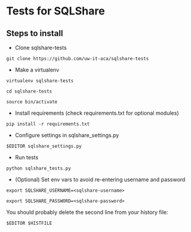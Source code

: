 # Tests for SQLShare

## Steps to install

- Clone sqlshare-tests

`git clone https://github.com/uw-it-aca/sqlshare-tests`

- Make a virtualenv

`virtualenv sqlshare-tests`

`cd sqlshare-tests`

`source bin/activate`

- Install requirements (check requirements.txt for optional modules)

`pip install -r requirements.txt`

- Configure settings in sqlshare_settings.py

`$EDITOR sqlshare_settings.py`

- Run tests

`python sqlshare_tests.py`

- (Optional) Set env vars to avoid re-entering username and password

`export SQLSHARE_USERNAME=<sqlshare-username>`

`export SQLSHARE_PASSWORD=<sqlshare-password>`

You should probably delete the second line from your history file:

`$EDITOR $HISTFILE`


